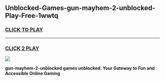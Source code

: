 
## Unblocked-Games-gun-mayhem-2-unblocked-Play-Free-1wwtq
<h3>
<a href="https://premium76.site?title=gun-mayhem-2-unblocked&ref=09A">CLICK TO PLAY</a></h3>
<hr>

<h3>
<a href="https://premium76.site?title=gun-mayhem-2-unblocked&ref=09A">CLICK 2 PLAY</a>
  
</h3>

<a href="https://premium76.site?title=gun-mayhem-2-unblocked&ref=09A"><img src="https://clearcache.store/games.png"></a>


**gun-mayhem-2-unblocked games unblocked: Your Gateway to Fun and Accessible Online Gaming**
